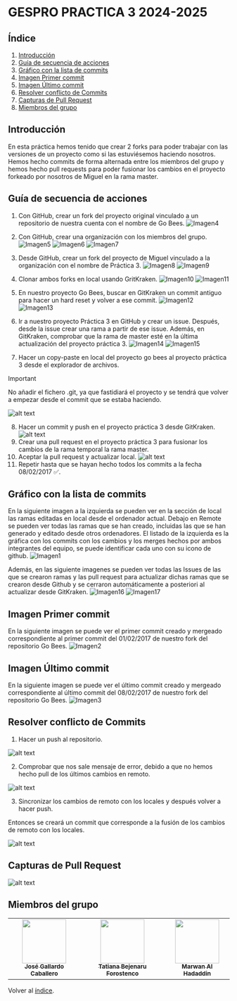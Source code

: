 # GESPRO PRACTICA 3 2024-2025
## Índice
1. [Introducción](#introducción)
2. [Guía de secuencia de acciones](#guía-de-secuencia-de-acciones)
3. [Gráfico con la lista de commits](#gráfico-con-la-lista-de-commits)
4. [Imagen Primer commit](#imagen-primer-commit)
5. [Imagen Último commit](#imagen-último-commit)
6. [Resolver conflicto de Commits](#resolver-conflicto-de-commits)
7. [Capturas de Pull Request](#capturas-de-pull-request)
8. [Miembros del grupo](#miembros-del-grupo)

## Introducción
En esta práctica hemos tenido que crear 2 forks para poder trabajar con las versiones de un proyecto como si las estuviésemos haciendo nosotros. Hemos hecho commits de forma alternada entre los miembros del grupo y hemos hecho pull requests para poder fusionar los cambios en el proyecto forkeado por nosotros de Miguel en la rama master.

## Guía de secuencia de acciones
1.  Con GitHub, crear un fork del proyecto original vinculado a un repositorio de nuestra cuenta con el nombre de Go Bees.
![Imagen4](/images/ForkGoBees.JPG)

2.  Con GitHub, crear una organización con los miembros del grupo.
![Imagen5](/images/Organizacion1.JPG)
![Imagen6](/images/Organizacion2.JPG)
![Imagen7](/images/Organizacion3.JPG)

3. Desde GitHub, crear un fork del proyecto de Miguel vinculado a la organización con el nombre de Práctica 3.
![Imagen8](/images/ForkPr3ORg.JPG)
![Imagen9](/images/ForkPract3.JPG)

4. Clonar ambos forks en local usando GritKraken.
![Imagen10](/images/CodeClonacion.JPG)
![Imagen11](/images/Clonacion.JPG)

5. En nuestro proyecto Go Bees, buscar en GitKraken un commit antiguo para hacer un hard reset y volver a ese commit.
![Imagen12](/images/Paso5-1.png)
![Imagen13](/images/Paso5-2.png)

6. Ir a nuestro proyecto Práctica 3 en GitHub y crear un issue. Después, desde la issue crear una rama a partir de ese issue. Además, en GitKraken, comprobar que la rama de master esté en la última actualización del proyecto práctica 3.
![Imagen14](/images/Paso6.png)
![Imagen15](/images/Paso6o2.png)

7. Hacer un copy-paste en local del proyecto go bees al proyecto práctica 3 desde el explorador de archivos.

> [!IMPORTANT]
> No añadir el fichero .git, ya que fastidiará el proyecto y se tendrá que volver a empezar desde el commit que se estaba haciendo.

![alt text](images/copy-paste.png)

8. Hacer un commit y push en el proyecto práctica 3 desde GitKraken.
![alt text](images/commit.png)
9. Crear una pull request en el proyecto práctica 3 para fusionar los cambios de la rama temporal la rama master.
10. Aceptar la pull request y actualizar local.
![alt text](images/pullRequest.png)
11. Repetir hasta que se hayan hecho todos los commits a la fecha 08/02/2017 ✅.

## Gráfico con la lista de commits
En la siguiente imagen a la izquierda se pueden ver en la sección de local las ramas editadas en local desde el ordenador actual. Debajo en Remote se pueden ver todas las ramas que se han creado, incluidas las que se han generado y editado desde otros ordenadores.
El listado de la izquierda es la gráfica con los commits con los cambios y los merges hechos por ambos integrantes del equipo, se puede identificar cada uno con su icono de github.
![Imagen1](/images/GraficoCommits.JPG)

Además, en las siguiente imagenes se pueden ver todas las Issues  de las que se crearon ramas y las pull request para actualizar dichas ramas que se crearon desde Github y se cerraron automáticamente a posteriori al actualizar desde GitKraken.
![Imagen16](/images/Issues.JPG)
![Imagen17](/images/PullRequest.JPG)

## Imagen Primer commit
En la siguiente imagen se puede ver el primer commit creado y mergeado correspondiente al primer commit del 01/02/2017 de nuestro fork del repositorio Go Bees.
![Imagen2](/images/ImagenPrimerCommit2.jpg)

## Imagen Último commit
En la siguiente imagen se puede ver el último commit creado y mergeado correspondiente al último commit del 08/02/2017 de nuestro fork del repositorio Go Bees.
![Imagen3](/images/ImagenUltimoCoommit.png)


## Resolver conflicto de Commits
1. Hacer un push al repositorio.

![alt text](images/image.png)

2. Comprobar que nos sale mensaje de error, debido a que no hemos hecho pull de los últimos cambios en remoto.

![alt text](images/image6.png)

3. Sincronizar los cambios de remoto con los locales y después volver a hacer push.

Entonces se creará un commit que corresponde a la fusión de los cambios de remoto con los locales.

![alt text](images/image-1.png)

## Capturas de Pull Request
![alt text](images/allPullRequest.png)

## Miembros del grupo
<table>
    <tr>
        <td align="center"><a href="https://github.com/Joseleelsuper"><img src="https://github.com/Joseleelsuper.png" width="100px;" alt=""/><br /><sub><b>José Gallardo Caballero</b></sub></a></td>
        <td align="center"><a href="https://github.com/tbf1003"><img src="https://github.com/tbf1003.png" width="100px;" alt=""/><br /><sub><b>Tatiana Bejenaru Forostenco</b></sub></a></td>
        <td align="center"><a href="https://github.com/marwan-03-ux"><img src="https://github.com/marwan-03-ux.png" width="100px;" alt=""/><br /><sub><b>Marwan Al Hadaddin</b></sub></a></td>
    </tr>
</table>

Volver al [índice](#índice).
